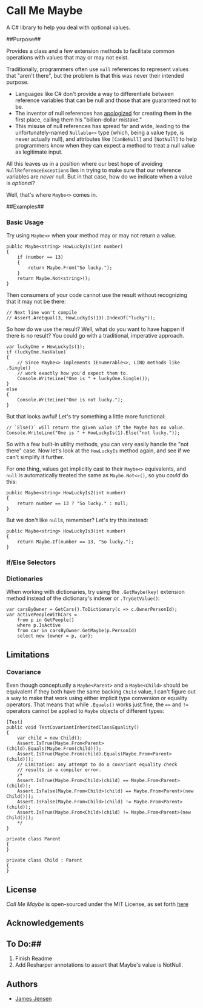 # Call Me Maybe #
A C# library to help you deal with optional values.

##Purpose##

Provides a class and a few extension methods to facilitate common operations with values that may or may not exist.

Traditionally, programmers often use `null` references to represent values that "aren't there", but the problem is that this was never their intended purpose. 

- Languages like C# don't provide a way to differentiate between reference variables that can be null and those that are guaranteed not to be.
- The inventor of null references has [apologized](http://en.wikipedia.org/wiki/Tony_Hoare#Quotations) for creating them in the first place, calling them his "billion-dollar mistake."
- This misuse of null references has spread far and wide, leading to the unfortunately-named `Nullable<>` type (which, being a value type, is never actually null), and attributes like `[CanBeNull]` and `[NotNull]` to help programmers know when they can expect a method to treat a null value as legitimate input.

All this leaves us in a position where our best hope of avoiding `NullReferenceException`s lies in trying to make sure that our reference variables are *never* null. But in that case, how do we indicate when a value is *optional*?

Well, that's where `Maybe<>` comes in.

##Examples##

### Basic Usage ###

Try using `Maybe<>` when your method may or may not return a value.

    public Maybe<string> HowLuckyIs(int number)
    {
        if (number == 13)
        {
            return Maybe.From("So lucky.");
        }
        return Maybe.Not<string>();
    }

Then consumers of your code cannot use the result without recognizing that it may not be there:

    // Next line won't compile
    // Assert.AreEqual(3, HowLuckyIs(13).IndexOf("lucky"));

So how do we use the result? Well, what do you want to have happen if there is no result? You could go with a traditional, imperative approach. 

    var luckyOne = HowLuckyIs(1);
    if (luckyOne.HasValue)
    {
        // Since Maybe<> implements IEnumerable<>, LINQ methods like .Single()
        // work exactly how you'd expect them to.
        Console.WriteLine("One is " + luckyOne.Single());
    }
    else
    {
        Console.WriteLine("One is not lucky.");
    }

But that looks awful! Let's try something a little more functional:

    // `Else()` will return the given value if the Maybe has no value.
    Console.WriteLine("One is " + HowLuckyIs(1).Else("not lucky."));

So with a few built-in utility methods, you can very easily handle the "not there" case. Now let's look at the `HowLuckyIs` method again, and see if we can't simplify it further.

For one thing, values get implicitly cast to their `Maybe<>` equivalents, and `null` is automatically treated the same as `Maybe.Not<>()`, so you *could* do this:

    public Maybe<string> HowLuckyIs2(int number)
    {
        return number == 13 ? "So lucky." : null;
    }

But we don't like `null`s, remember? Let's try this instead:

    public Maybe<string> HowLuckyIs3(int number)
    {
        return Maybe.If(number == 13, "So lucky.");
    }

### If/Else Selectors ###


### Dictionaries ###

When working with dictionaries, try using the `.GetMaybe(key)` extension method instead of the dictionary's indexer or `.TryGetValue()`:

    var carsByOwner = GetCars().ToDictionary(c => c.OwnerPersonId);
    var activePeopleWithCars =
        from p in GetPeople()
        where p.IsActive
        from car in carsByOwner.GetMaybe(p.PersonId)
        select new {owner = p, car};

## Limitations ##

### Covariance ###

Even though conceptually a `Maybe<Parent>` and a `Maybe<Child>` should be equivalent if they both have the same backing `Child` value, I can't figure out a way to make that work using either implicit type conversion or equality operators. That means that while `.Equals()` works just fine, the `==` and `!=` operators cannot be applied to `Maybe` objects of different types:

    [Test]
    public void TestCovariantInheritedClassEquality()
    {
        var child = new Child();
        Assert.IsTrue(Maybe.From<Parent>(child).Equals(Maybe.From(child)));
        Assert.IsTrue(Maybe.From(child).Equals(Maybe.From<Parent>(child)));
        // Limitation: any attempt to do a covariant equality check 
        // results in a compiler error.
        /*
        Assert.IsTrue(Maybe.From<Child>(child) == Maybe.From<Parent>(child));
        Assert.IsFalse(Maybe.From<Child>(child) == Maybe.From<Parent>(new Child()));
        Assert.IsFalse(Maybe.From<Child>(child) != Maybe.From<Parent>(child));
        Assert.IsTrue(Maybe.From<Child>(child) != Maybe.From<Parent>(new Child()));
        */
    }

    private class Parent
    {
    }

    private class Child : Parent
    {
    }

## License ##

*Call Me Maybe* is open-sourced under the MIT License, as set forth [here](https://bitbucket.org/j2jensen/callmemaybe/wiki/License)

## Acknowledgements ##

## To Do:##

1. Finish Readme
2. Add Resharper annotations to assert that Maybe's value is NotNull.

## Authors ##

- [James Jensen](https://plus.google.com/+JamesJensenCoder)